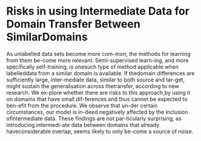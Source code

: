# Risks in using Intermediate Data for Domain Transfer Between SimilarDomains

As  unlabelled  data  sets  become  more  com-mon, the methods for learning from them be-come  more  relevant.   Semi-supervised  learn-ing, and more specifically self-training, is onesuch type of method applicable when labelleddata from a similar domain is available.  If thedomain differences are sufficiently large, inter-mediate  data,  similar  to  both  source  and  tar-get, might sustain the generalisation across thetransfer,  according  to  new  research.   We  ex-plore whether there are risks to this approach,by  using  it  on  domains  that  have  small  dif-ferences and thus cannot be expected to ben-efit from the procedure.  We observe that un-der  certain  circumstances,  our  model  is  in-deed  negatively  affected  by  the  inclusion  ofintermediate data.  These findings are not par-ticularly surprising,  as introducing intermedi-ate  data  between  domains  that  already  haveconsiderable overlap, seems likely to only be-come  a  source  of  noise.  
